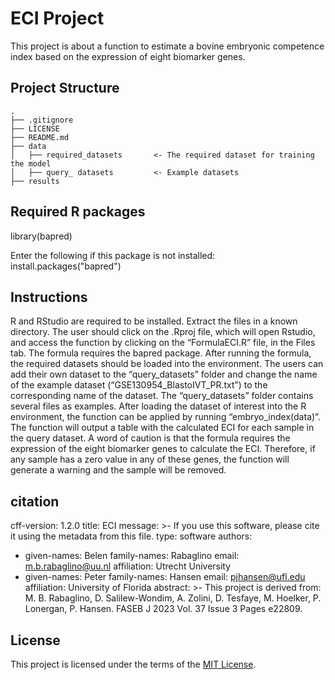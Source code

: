# ECI Project

This project is about a function to estimate a bovine embryonic competence index based on the expression of eight biomarker genes.

## Project Structure
```
.
├── .gitignore
├── LICENSE
├── README.md
├── data               
│   ├── required_datasets       <- The required dataset for training the model
│   ├── query_ datasets         <- Example datasets
├── results
```

## Required R packages
library(bapred)

Enter the following if this package is not installed: 
install.packages("bapred")


## Instructions  
R and RStudio are required to be installed.
Extract the files in a known directory. 
The user should click on the .Rproj file, which will open Rstudio, and access the function by clicking on the “FormulaECI.R” file, in the Files tab. The formula requires the bapred package. 
After running the formula, the required datasets should be loaded into the environment. The users can add their own dataset to the “query_datasets” folder and change the name of the example dataset (“GSE130954_BlastoIVT_PR.txt”) to the corresponding name of the dataset. The “query_datasets” folder contains several files as examples. 
After loading the dataset of interest into the R environment, the function can be applied by running “embryo_index(data)”. The function will output a table with the calculated ECI for each sample in the query dataset. 
A word of caution is that the formula requires the expression of the eight biomarker genes to calculate the ECI. Therefore, if any sample has a zero value in any of these genes, the function will generate a warning and the sample will be removed.


## citation
cff-version: 1.2.0
title: ECI
message: >-
  If you use this software, please cite it using the
  metadata from this file.
type: software
authors:
  - given-names: Belen
    family-names: Rabaglino
    email: m.b.rabaglino@uu.nl
    affiliation: Utrecht University
  - given-names: Peter
    family-names: Hansen
    email: pjhansen@ufl.edu
    affiliation: University of Florida
abstract: >-
  This project is derived from: M. B. Rabaglino, D.
  Salilew-Wondim, A. Zolini, D. Tesfaye, M. Hoelker, P.
  Lonergan, P. Hansen. FASEB J 2023 Vol. 37 Issue 3 Pages
  e22809.

## License

This project is licensed under the terms of the [MIT License](/LICENSE).
